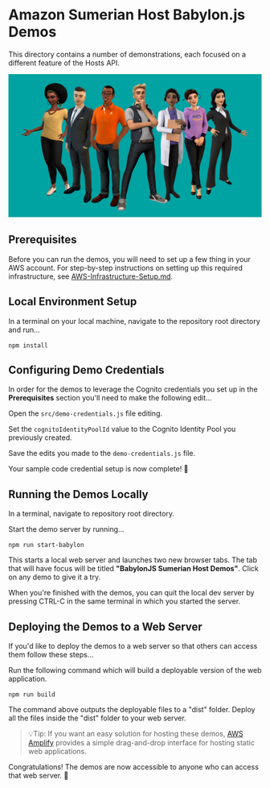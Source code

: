 # Amazon Sumerian Host Babylon.js Demos

This directory contains a number of demonstrations, each focused on a different feature of the Hosts API.

![Amazon Sumerian Host characters](./docs/images/hosts_cover.jpg)

## Prerequisites

Before you can run the demos, you will need to set up a few thing in your AWS account. For step-by-step instructions on setting up this required infrastructure, see [AWS-Infrastructure-Setup.md](AWS-Infrastructure-Setup.md).

## Local Environment Setup

In a terminal on your local machine, navigate to the repository root directory and run...

```
npm install
```

## Configuring Demo Credentials

In order for the demos to leverage the Cognito credentials you set up in the **Prerequisites** section you'll need to make the following edit...

Open the `src/demo-credentials.js` file editing.

Set the `cognitoIdentityPoolId` value to the Cognito Identity Pool you previously created. 

Save the edits you made to the `demo-credentials.js` file.

Your sample code credential setup is now complete! 🎉

## Running the Demos Locally

In a terminal, navigate to repository root directory.

Start the demo server by running...

```
npm run start-babylon
```

This starts a local web server and launches two new browser tabs. The tab that will have focus will be titled **"BabylonJS Sumerian Host Demos"**. Click on any demo to give it a try.

When you're finished with the demos, you can quit the local dev server by pressing CTRL-C in the same terminal in which you started the server.

## Deploying the Demos to a Web Server

If you'd like to deploy the demos to a web server so that others can access them follow these steps...

Run the following command which will build a deployable version of the web application.

```
npm run build
```

The command above outputs the deployable files to a "dist" folder. Deploy all the files inside the "dist" folder to your web server.

> 💡Tip: If you want an easy solution for hosting these demos, [AWS Amplify](https://aws.amazon.com/amplify) provides a simple drag-and-drop interface for hosting static web applications.

Congratulations! The demos are now accessible to anyone who can access that web server. 🎉
